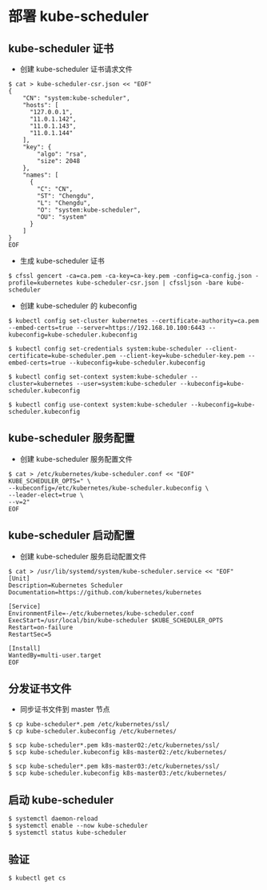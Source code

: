 # 部署 kube-scheduler

## kube-scheduler 证书
- 创建 kube-scheduler 证书请求文件
```shell
$ cat > kube-scheduler-csr.json << "EOF"
{
    "CN": "system:kube-scheduler",
    "hosts": [
      "127.0.0.1",
      "11.0.1.142",
      "11.0.1.143",
      "11.0.1.144"
    ],
    "key": {
        "algo": "rsa",
        "size": 2048
    },
    "names": [
      {
        "C": "CN",
        "ST": "Chengdu",
        "L": "Chengdu",
        "O": "system:kube-scheduler",
        "OU": "system"
      }
    ]
}
EOF
```

- 生成 kube-scheduler 证书
```shell
$ cfssl gencert -ca=ca.pem -ca-key=ca-key.pem -config=ca-config.json -profile=kubernetes kube-scheduler-csr.json | cfssljson -bare kube-scheduler
```

- 创建 kube-scheduler 的 kubeconfig
```shell
$ kubectl config set-cluster kubernetes --certificate-authority=ca.pem --embed-certs=true --server=https://192.168.10.100:6443 --kubeconfig=kube-scheduler.kubeconfig

$ kubectl config set-credentials system:kube-scheduler --client-certificate=kube-scheduler.pem --client-key=kube-scheduler-key.pem --embed-certs=true --kubeconfig=kube-scheduler.kubeconfig

$ kubectl config set-context system:kube-scheduler --cluster=kubernetes --user=system:kube-scheduler --kubeconfig=kube-scheduler.kubeconfig

$ kubectl config use-context system:kube-scheduler --kubeconfig=kube-scheduler.kubeconfig
```

## kube-scheduler 服务配置
- 创建 kube-scheduler 服务配置文件
```shell
$ cat > /etc/kubernetes/kube-scheduler.conf << "EOF"
KUBE_SCHEDULER_OPTS=" \
--kubeconfig=/etc/kubernetes/kube-scheduler.kubeconfig \
--leader-elect=true \
--v=2"
EOF
```

## kube-scheduler 启动配置
- 创建 kube-scheduler 服务启动配置文件
```shell
$ cat > /usr/lib/systemd/system/kube-scheduler.service << "EOF"
[Unit]
Description=Kubernetes Scheduler
Documentation=https://github.com/kubernetes/kubernetes

[Service]
EnvironmentFile=-/etc/kubernetes/kube-scheduler.conf
ExecStart=/usr/local/bin/kube-scheduler $KUBE_SCHEDULER_OPTS
Restart=on-failure
RestartSec=5

[Install]
WantedBy=multi-user.target
EOF
```

## 分发证书文件
- 同步证书文件到 master 节点
```shell
$ cp kube-scheduler*.pem /etc/kubernetes/ssl/
$ cp kube-scheduler.kubeconfig /etc/kubernetes/

$ scp kube-scheduler*.pem k8s-master02:/etc/kubernetes/ssl/
$ scp kube-scheduler.kubeconfig k8s-master02:/etc/kubernetes/

$ scp kube-scheduler*.pem k8s-master03:/etc/kubernetes/ssl/
$ scp kube-scheduler.kubeconfig k8s-master03:/etc/kubernetes/
```

## 启动 kube-scheduler
```shell
$ systemctl daemon-reload
$ systemctl enable --now kube-scheduler
$ systemctl status kube-scheduler
```

## 验证
```shell
$ kubectl get cs
```